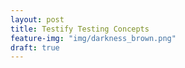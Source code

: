 ```yaml
---
layout: post
title: Testify Testing Concepts
feature-img: "img/darkness_brown.png"
draft: true
---
```

